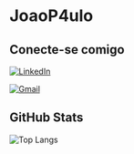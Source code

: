 # JoaoP4ulo

## Conecte-se comigo

[![LinkedIn](https://img.shields.io/badge/LinkedIn-0077B5?style=for-the-badge&logo=linkedin&logoColor=white)](https://www.linkedin.com/in/joao-pp-elioterio/)

[![Gmail](https://img.shields.io/badge/Gmail-333333?style=for-the-badge&logo=gmail&logoColor=red)](mailto:jppelioterio@gmail.com)



## GitHub Stats

![Top Langs](https://github-readme-stats-git-masterrstaa-rickstaa.vercel.app/api/top-langs/?username=JoaoP4ulo&bg_color=000&border_color=30A3DC&title_color=E94D5F&text_color=FFF)
